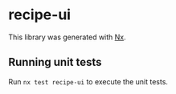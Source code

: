 # recipe-ui

This library was generated with [Nx](https://nx.dev).

## Running unit tests

Run `nx test recipe-ui` to execute the unit tests.
